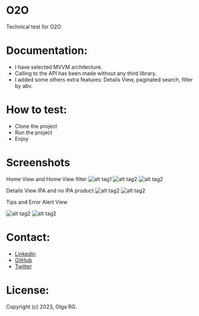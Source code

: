 # O2O
Technical test for O2O

# Documentation:
- I have selected MVVM architecture.
- Calling to the API has been made without any third library.
- I added some others extra features: Details View, paginated search, filter by abv.

# How to test:

- Clone the project
- Run the project 
- Enjoy

# Screenshots
Home View and Home View filter
![alt tag1](images/image01.png)
![alt tag2](images/image02.png)
![alt tag2](images/image03.png)

Details View IPA and no IPA product
![alt tag2](images/image04.png)
![alt tag2](images/image05.png)

Tips and Error Alert View

![alt tag2](images/image06.png)
![alt tag2](images/image07.png)


# Contact:

- [Linkedin](https://www.linkedin.com/in/olgargarrucho)
- [GitHub](https://github.com/olgargarrucho)
- [Twitter](https://twitter.com/olgargarrucho)

# License:

Copyright (c) 2023, Olga RG.
